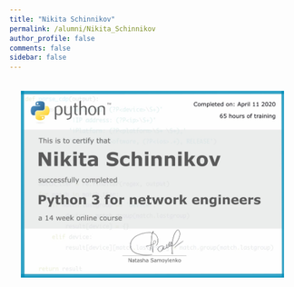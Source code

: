 ```yaml
---
title: "Nikita Schinnikov"
permalink: /alumni/Nikita_Schinnikov
author_profile: false
comments: false
sidebar: false
---
```


<div style="padding: 20px;">
  <img src="https://raw.githubusercontent.com/pyneng/pyneng.github.io/master/alumni/Nikita_Schinnikov.png" alt="Python for network engineers">
</div>

